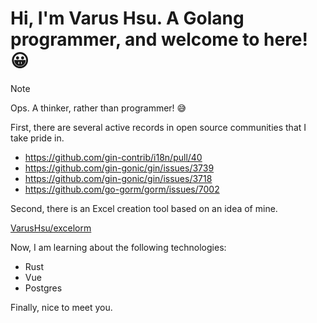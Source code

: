 # Hi, I'm Varus Hsu. A Golang programmer, and welcome to here! 😀

>[!note]
>Ops. A thinker, rather than programmer! 😅

First, there are several active records in open source communities that I take pride in.

- <https://github.com/gin-contrib/i18n/pull/40>
- <https://github.com/gin-gonic/gin/issues/3739>
- <https://github.com/gin-gonic/gin/issues/3718>
- <https://github.com/go-gorm/gorm/issues/7002>

Second, there is an Excel creation tool based on an idea of mine.

<a href=https://github.com/VarusHsu/excelorm>VarusHsu/excelorm</a>

Now, I am learning about the following technologies:

- Rust
- Vue
- Postgres

Finally, nice to meet you.

